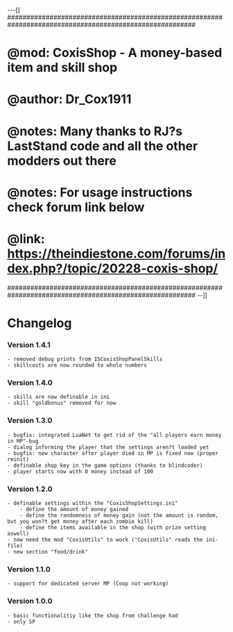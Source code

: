 ---[[
#########################################################################################################
#	@mod:		CoxisShop - A money-based item and skill shop                                           #
#	@author: 	Dr_Cox1911					                                                            #
#	@notes:		Many thanks to RJ?s LastStand code and all the other modders out there					#
#	@notes:		For usage instructions check forum link below                                  			#
#	@link: 		https://theindiestone.com/forums/index.php?/topic/20228-coxis-shop/						#
#########################################################################################################
--]]

# Changelog

### Version 1.4.1
	- removed debug prints from ISCoxisShopPanelSkills
	- skillcosts are now rounded to whole numbers

### Version 1.4.0
	- skills are now definable in ini
	- skill "goldbonus" removed for now

### Version 1.3.0
	- bugfix: integrated LuaNet to get rid of the "all players earn money in MP"-bug
	- dialog informing the player that the settings aren?t loaded yet
	- bugfix: new character after player died in MP is fixed now (proper reinit)
	- definable shop key in the game options (thanks to blindcoder)
	- player starts now with 0 money instead of 100

### Version 1.2.0
	- definable settings within the "CoxisShopSettings.ini"
		- define the amount of money gained
		- define the randomness of money gain (not the amount is random, but you won?t get money after each zombie kill)
		- define the items available in the shop (with prize setting aswell)
	- now need the mod "CoxisUtils" to work ("CoxisUtils" reads the ini-file)
	- new section "food/drink"
	

### Version 1.1.0
	- support for dedicated server MP (Coop not working)

### Version 1.0.0
	- basic functionalitiy like the shop from challenge had
	- only SP